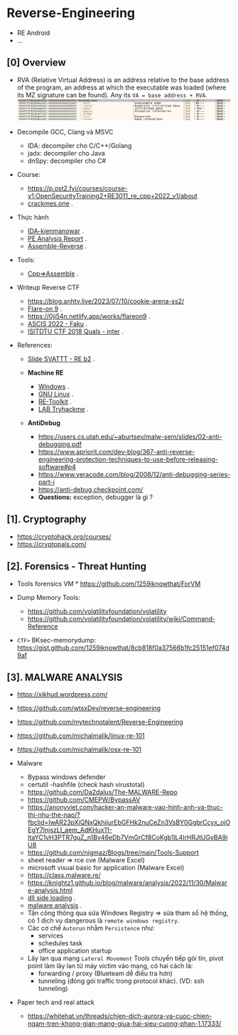 # Reverse-Engineering

- RE Android
- ...

## [0] Overview
- RVA (Relative Virtual Address) is an address relative to the base address of the program, an address at which the executable was loaded (where its MZ signature can be found). Any its `VA = base address + RVA`.
![baseAddress.jpeg](./images/baseAddress.jpeg)
- Decompile GCC, Clang và MSVC
    * IDA: decompiler cho C/C++/Golang
    * jadx: decompiler cho Java
    * dnSpy: decompiler cho C#

- Course:
    * https://p.ost2.fyi/courses/course-v1:OpenSecurityTraining2+RE3011_re_cpp+2022_v1/about
    * [crackmes.one](https://crackmes.one/) .

- Thực hành 
  * [IDA-kienmanowar](https://kienmanowar.wordpress.com/category/ida-pro-section/ida-tutorials/) .
  * [PE Analysis Report](https://hackmd.io/@antoinenguyen09/Hy0a2mb0t?fbclid=IwAR0zotdKiVJV-22nlqlGds9YOtvsE08MiKU-zMD8S1urx2mdYZC4nRk2BfQ) .
  * [Assemble-Reverse](https://0xinfection.github.io/reversing/) .

- Tools: 
  * [Cpp=>Assemble](https://godbolt.org/) .

- Writeup Reverse CTF
   * https://blog.anhtv.live/2023/07/10/cookie-arena-ss2/
   * [Flare-on 9](https://nextheia.com/tags/flare-on-9-write-up/) .
   * https://0ji54n.netlify.app/works/flareon9 .
   * [ASCIS 2022 - Faku](https://mochinishimiya.github.io/posts/ascis2022/?fbclid=IwAR1uNY6kSbsKBoyvQmbepMpdYjdBlOhfnY4yi9Hfs_ZAFJUalFQUTOZLjqA) .
   * [ISITDTU CTF 2018 Quals - inter](https://aides2593.github.io/writeup/re/2018/08/21/inter.html) .
    

- References: 

    * [Slide SVATTT - RE b2](https://docs.google.com/presentation/d/1SBBp04TkILxE-vSARvI_Uo3aF7lswh-FT5dumWWssT0/edit?fbclid=IwAR33UPvpYYBkpxZL8qfOJ2V-XF6xxFhE5BRuVnrNZGVkLGHT2U0i1f-iOio#slide=id.g241d1437ad9_0_0) .

    * **Machine RE**
        + [Windows](https://github.com/mandiant/flare-vm?fbclid=IwAR3DP9tGOnymNlmTD_jeT1UEGAY_KrNWnB-2nCtvEr3Qrt9TsjJa0OvYHqE) .
        + [GNU Linux](https://remnux.org/?fbclid=IwAR3LEPYLKkJWe2rwHav8pwY9igS5e89p3q0sqFy8_ZNvkio-WHRRV99GjhA) .
        + [RE-Toolkit](https://github.com/mentebinaria/retoolkit?fbclid=IwAR1uAu_jBCIVc1y57PSv6xesm4Nedmw6ai23Nj-a58HxwDuSFNG4AcZVJA0) .
        + [LAB Tryhackme](https://tryhackme.com/room/windowsreversingintro?fbclid=IwAR3yC6T0hFYake1O9dIrP13sAlKdOxC2JJkXH79047LbxwHdmCQqjEOF1Jo) .
    * **AntiDebug**
        + https://users.cs.utah.edu/~aburtsev/malw-sem/slides/02-anti-debugging.pdf
        + https://www.apriorit.com/dev-blog/367-anti-reverse-engineering-protection-techniques-to-use-before-releasing-software#p4
        + https://www.veracode.com/blog/2008/12/anti-debugging-series-part-i
        + https://anti-debug.checkpoint.com/
        + **Questions:** exception, debugger là gì ?

## [1]. Cryptography
- https://cryptohack.org/courses/
- https://cryptopals.com/

## [2]. Forensics - Threat Hunting
- Tools forensics VM   * https://github.com/1259iknowthat/ForVM
  
- Dump Memory Tools:
  * https://github.com/volatilityfoundation/volatility
  * https://github.com/volatilityfoundation/volatility/wiki/Command-Reference

- `CTF>` BKsec-memorydump: https://gist.github.com/1259iknowthat/8cb818f0a37566b1fc25151ef074d9af

## [3]. MALWARE ANALYSIS

- https://xikhud.wordpress.com/
- https://github.com/wtsxDev/reverse-engineering
- https://github.com/mytechnotalent/Reverse-Engineering
- https://github.com/michalmalik/linux-re-101
- https://github.com/michalmalik/osx-re-101
- Malware
  * Bypass windows defender
  * certutil -hashfile <ten-file> (check hash virustotal)
  * https://github.com/Da2dalus/The-MALWARE-Repo
  * https://github.com/CMEPW/BypassAV
  * https://anonyviet.com/hacker-an-malware-vao-hinh-anh-va-thuc-thi-nhu-the-nao/?fbclid=IwAR23pXiQNxQkhijurEbGFHk2nuCeZn3VsBY0GgbrCcyx_ojOEgY7InjszLI_aem_AdKHux11-ltaYC1vH3PTR7guZ_n1Bv46eDb7VmGrCf8CoKgb1lL4IrHRJtUGyBA9iU8
  * https://github.com/nigmaz/Blogs/tree/main/Tools-Support
  * sheet reader => rce cve (Malware Excel)
  * microsoft visual basic for application (Malware Excel)
  * https://class.malware.re/
  * https://knightz1.github.io/blog/malware/analysis/2022/11/30/Malware-analysis.html
  * [dll side loading](https://whitehat.vn/threads/ky-thuat-dll-side-loading-la-gi.17345/?fbclid=IwAR3Ru7pXgl6xgUdXTxu-UhhHpVghC5BGHEz3uXo9FpEsJ8wV5W9oPW3tqoM) .
  * [malware analysis](https://cocomelonc.github.io/tutorial/2022/05/09/malware-pers-4.html) .
  * Tấn công thông qua sửa Windows Registry => sửa tham số hệ thống, có 1 dịch vụ dangerous là `remote windows registry`.
  * Các cơ chế `Autorun` nhằm `Persistence` như:
      + services 
      + schedules task
      + office application startup
  * Lây lan qua mạng `Lateral Movement` Tools chuyển tiếp gói tin, pivot point làm lây lan từ máy victim vào mạng, có hai cách là:    
      + forwarding / proxy (Blueteam dễ điều tra hơn)
      + tunneling (đóng  gói traffic trong protocol khác). (VD: ssh tunneling)

- Paper tech and real attack
  * https://whitehat.vn/threads/chien-dich-aurora-va-cuoc-chien-ngam-tren-khong-gian-mang-giua-hai-sieu-cuong-phan-1.17333/
